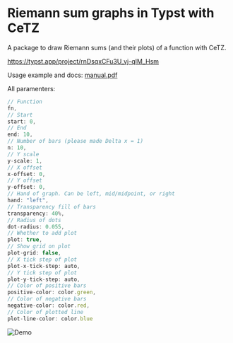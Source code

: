 # Riemann sum graphs in Typst with CeTZ

A package to draw Riemann sums (and their plots) of a function with CeTZ.

<https://typst.app/project/rnDsqxCFu3U_vj-qIM_Hsm>

<!-- On Typst v0.6.0+ you can import the `riemann` package:

```typst
#import "@preview/riemann:0.1.0": riemann
```

Otherwise, add the `riemann.typ` file to your project and import it as normal:

```typst
#import "riemann.typ": riemann
``` -->

Usage example and docs: [manual.pdf](https://github.com/ThatOneCalculator/riemann-sum-typst-cetz/blob/main/manual.pdf)

All paramenters:

```js
// Function
fn,
// Start
start: 0,
// End
end: 10,
// Number of bars (please made Delta x = 1)
n: 10,
// Y scale
y-scale: 1,
// X offset
x-offset: 0,
// Y offset
y-offset: 0,
// Hand of graph. Can be left, mid/midpoint, or right
hand: "left",
// Transparency fill of bars
transparency: 40%,
// Radius of dots
dot-radius: 0.055,
// Whether to add plot
plot: true,
// Show grid on plot
plot-grid: false,
// X tick step of plot
plot-x-tick-step: auto,
// Y tick step of plot
plot-y-tick-step: auto,
// Color of positive bars
positive-color: color.green,
// Color of negative bars
negative-color: color.red,
// Color of plotted line
plot-line-color: color.blue
```

![Demo](https://github.com/ThatOneCalculator/riemann-sum-typst-cetz/assets/44733677/30c01ebc-915a-4322-8374-1c674cda0cb1)